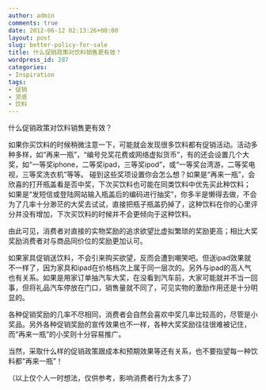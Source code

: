 ```yaml
---
author: admin
comments: true
date: 2012-06-12 02:13:26+00:00
layout: post
slug: better-policy-for-sale
title: 什么促销政策对饮料销售更有效？
wordpress_id: 287
categories:
- Inspiration
tags:
- 促销
- 灵感
- 饮料
---
```


什么促销政策对饮料销售更有效？

如果你买饮料的时候稍微注意一下，可能就会发现很多饮料都有促销活动。活动多种多样，如“再来一瓶”，“编号兑奖花费或网络虚拟货币”，有的还会设置几个大奖，如“一等奖iphone，二等奖ipad，三等奖ipod”，或“一等奖台湾游，二等奖电视，三等奖洗衣机”等等。
碰到这些奖项设置你会怎么想？如果是“再来一瓶”，会欣喜的打开瓶盖看是否中奖，下次买饮料也可能在同类饮料中优先买此种饮料； 如果是“发短信或登陆网站输入瓶盖后的编码进行抽奖”，你多半是懒得去做，不会为了几率十分渺茫的大奖去试试，直接把瓶子瓶盖扔掉了，这种饮料在你的心里评分并没有增加，下次买饮料的时候并不会更倾向于这种饮料。

由此可见，消费者对直接的实物奖励的追求欲望比虚拟繁琐的奖励更高；相比大奖奖励消费者对与商品同价位的奖励更加认可。

如果家具促销送饮料，不会引来购买欲望，反而会遭到嘲笑吧。但送ipad效果就不一样了，因为家具和ipad在价格档次上属于同一层次的。另外与ipad的高人气也有关系。如果是用家订单抽汽车大奖，在没看到汽车前，大家可能就并不当一回事，但将礼品汽车停放在门口，销售量就不同了，可见实物的激励作用还是十分明显的。

各种促销奖励的几率不尽相同，消费者会自然会喜欢中奖几率比较高的，尽管是小奖品。另外各种促销奖励的宣传效果也不一样，各种大奖奖励往往很难被记住，而“再来一瓶”的小奖则十分容易推广。

当然，采取什么样的促销政策跟成本和预期效果等还有关系，也不要指望每一种饮料都“再来一瓶”！

（以上仅个人一时想法，仅供参考，影响消费者行为太多了）
